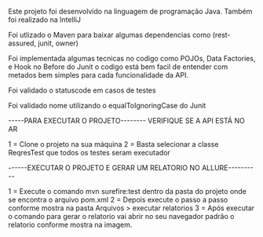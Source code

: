 Este projeto foi desenvolvido na linguagem de programação Java. Também foi realizado na IntelliJ

Foi utlizado o Maven para baixar algumas dependencias como (rest-assured, junit, owner)

Foi implementada algumas tecnicas no codigo como POJOs, Data Factories, e Hook no Before do Junit o codigo está bem facil de entender com metados bem simples para cada funcionalidade da API.

Foi validado o statuscode em casos de testes 

Foi validado nome utilizando o equalToIgnoringCase do Junit



-----PARA EXECUTAR O PROJETO-------- VERIFIQUE SE A API ESTÁ NO AR

1 = Clone o projeto na sua máquina 2 = Basta selecionar a classe ReqresTest que todos os testes seram executador

------EXECUTAR O PROJETO E GERAR UM RELATORIO NO ALLURE----------

1 = Execute o comando mvn surefire:test dentro da pasta do projeto onde se encontra o arquivo pom.xml 2 = Depois execute o passo a passo conforme mostra na pasta Arquivos > executar relatorios 3 = Após executar o comando para gerar o relatorio vai abrir no seu navegador padrão o relatorio conforme mostra na imagem.



